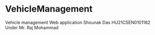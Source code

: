 # VehicleManagement

Vehicle management Web application
Shounak Das HU21CSEN0101182
Under Mr. Raj Mohammad
